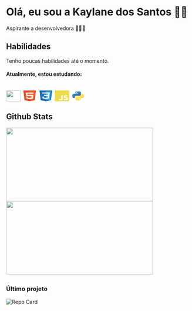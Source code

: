 # Olá, eu sou a Kaylane dos Santos 👋🏻

Aspirante a desenvolvedora 👩🏻‍💻 
<!--  
## Conecte-se comigo
<a href="https://github.com/kaylanesantos"><img align="center" height="30" width="40" src="https://cdn.jsdelivr.net/gh/devicons/devicon@latest/icons/github/github-original.svg" /></a>
-->  
## Habilidades

Tenho poucas habilidades até o momento.


#### Atualmente, estou estudando:
<div style="display: inline_block"><br>
  <img align="center" height="30" width="40" src="https://cdn.jsdelivr.net/gh/devicons/devicon@latest/icons/git/git-original.svg">
  <img align="center" height="30" width="40" src="https://raw.githubusercontent.com/devicons/devicon/master/icons/html5/html5-original.svg">
  <img align="center" height="30" width="40" src="https://raw.githubusercontent.com/devicons/devicon/master/icons/css3/css3-original.svg">
  <img align="center" height="30" width="40" src="https://raw.githubusercontent.com/devicons/devicon/master/icons/javascript/javascript-plain.svg">
  <img align="center" height="30" width="40" src="https://raw.githubusercontent.com/devicons/devicon/master/icons/python/python-original.svg">        
</div>


 ## Github Stats
<div style="display: inline_block">
  <img align="center" width="400" height="200" src="https://github-readme-stats.vercel.app/api?username=kaylanesantos&layout=compact&theme=radical&show_icons=true&hide=stars">
  <img align="center" width="400" height="200" src="https://github-readme-stats-git-masterrstaa-rickstaa.vercel.app/api/top-langs/?username=kaylanesantos&layout=compact&theme=radical">
</div>

##

### Último projeto
![Repo Card](https://github-readme-stats.vercel.app/api/pin/?username=kaylanesantos&repo=dio-desafio-de-projeto-primeiro-repositorio&theme=radical)
